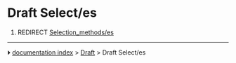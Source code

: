 # Draft Select/es
1.  REDIRECT [Selection_methods/es](Selection_methods/es.md)



---
⏵ [documentation index](../README.md) > [Draft](Draft_Workbench.md) > Draft Select/es
